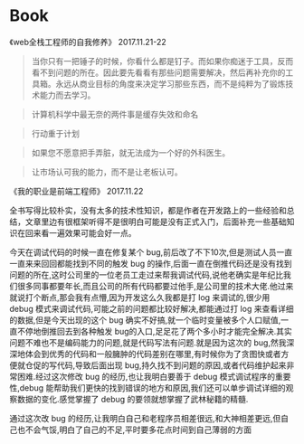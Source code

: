 # Book
《web全栈工程师的自我修养》 2017.11.21-22

>当你只有一把锤子的时候，你看什么都是钉子。而如果你痴迷于工具，反而看不到问题的所在。因此要先看看有那些问题需要解决，然后再补充你的工具箱。永远从商业目标的角度来决定学习那些东西，而不是纯粹为了锻炼技术能力而去学习。

>计算机科学中最无奈的两件事是缓存失效和命名

>行动重于计划

>如果您不愿意把手弄脏，就无法成为一个好的外科医生。

>让市场认可我的能力，而不是让老板认可。

《我的职业是前端工程师》 2017.11.22

全书写得比较朴实，没有太多的技术性知识，都是作者在开发路上的一些经验和总结，文章里边有很框架听得不是很明白可能是没有正式入门，后面补充一些基础知识在回来看一遍效果可能会好一点。

今天在调试代码的时候一直在修复某个 bug,前后改了不下10次,但是测试人员一直一直来来回回都能找到不同的触发 bug 的操作,后面一直在倒推代码还是没有找到问题的所在,这时公司里的一位老员工走过来帮我调试代码,说他老确实是年纪比我们很多同事都要年长,而且公司的所有代码都要过他手,是公司里的技术大佬.他过来就说打个断点,那会我有点懵,因为开发这么久我都是打 log 来调试的,很少用 debug 模式来调试代码,可能之前的问题都比较好解决,都能通过打 log 来查看详细的数据,但是今天出现的这个 bug 确实不好搞,就一个临时变量被多个人口赋值,一直不停地倒推回去到各种触发 bug的入口,足足花了两个多小时才能完全解决.其实问题不难也不是编码能力的问题,就是代码写法有问题.就是因为这次的 bug,然我深深地体会到优秀的代码和一般臃肿的代码差别在哪里,有时候你为了贪图快或者方便就仓促的写代码,导致后面出现 bug,持久找不到问题的原因,或者代码维护起来非常困难.经过这次修改 bug 的经历,也让我明白要善于 debug 模式调试程序的重要性,debug 能帮助我们更快的找到错误的地方和原因,我们还可以单步调试详细的观察数据的变化.感觉掌握了 debug 的要领就想掌握了武林秘籍的精髓.

通过这次改 bug 的经历,让我明白自己和老程序员相差很远,和大神相差更远,但自己也不会气馁,明白了自己的不足,平时要多花点时间到自己薄弱的方面
